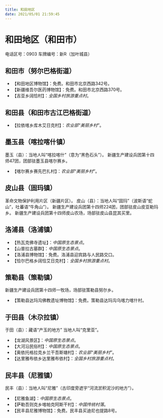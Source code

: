 ```yaml
---
title: 和田地区
date: 2021/05/01 21:59:45
---
```


# 和田地区（和田市）
电话区号：0903
车牌编号：新R（加叶城县）
## 和田市（努尔巴格街道）
* 【和田地区博物馆】：免费。和田市北京西路342号。
* 【新疆维吾尔医药博物馆】：免费。和田市北京西路370号。
* 【吉亚乡阔恰村】：*全国乡村旅游重点村*。
## 和田县（和田市古江巴格街道）
* 【拉依喀乡库木艾日克村】：*农业部“美丽乡村”*。
## 墨玉县（喀拉喀什镇）
墨玉（县）：当地人叫“喀拉喀什”（意为“黑色石头”）。
新疆生产建设兵团第十四师47团，团部驻墨玉县喀尔赛乡。
* 【喀尔赛乡赛先巴扎村】：*农业部“美丽乡村”*。
## 皮山县（固玛镇）
革命文物保护利用片区（新疆片区）。
皮山（县）：当地人叫“固玛”（波斯语“蛇山”，吐蕃语“牛角山”）。
新疆生产建设兵团第十四师224团，团部驻皮山皮亚勒玛乡。
新疆生产建设兵团第十四师皮山农场，场部驻皮山县昆其买里。
## 洛浦县（洛浦镇）
* 【热瓦克佛寺遗址】：*中国原生态景点*。
* 【山普拉古墓群】：*中国原生态景点*。
* 【洛浦县博物馆】：免费。洛浦县迎宾路与人民路交口。
* 【恰尔巴格乡阔恰艾日克村】：*全国乡村旅游重点村*。
## 策勒县（策勒镇）
新疆生产建设兵团第十四师一牧场，场部驻策勒县努尔乡。
* 【策勒县达玛沟佛教遗址博物馆】：免费。策勒县达玛沟乌喀力喀什村。
## 于田县（木尕拉镇）
于田（县）：藏语“产玉的地方” 当地人叫“克里亚”。
* 【龙湖风景区】：*中国原生态景点*。
* 【大河沿民俗村】：*中国原生态景点*。
* 【奥依托格拉克乡兰干吾斯塘村】：*农业部“美丽乡村”*。
* 【达里雅布依乡达里雅布依村】：*全国乡村旅游重点村*。
## 民丰县（尼雅镇）
民丰（县）：当地人叫“尼雅”（古印度旁遮宇“河流淤积泥沙的地方”）。
* 【尼雅鱼湖】：*中国原生态景点*。
* 【萨勒吾则克乡喀帕克阿斯干村】：*中国传统村落*。
* 【民丰县尼雅博物馆】：免费。民丰县买迪尼也提路8号。
